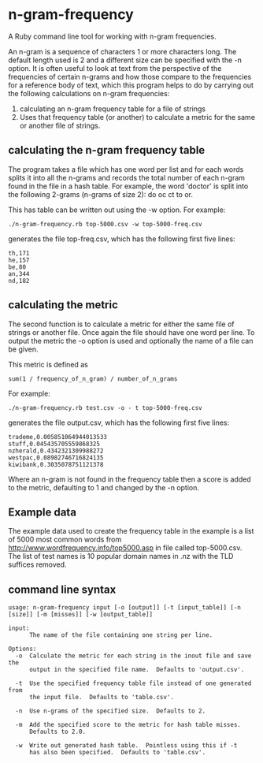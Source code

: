 # n-gram-frequency

A Ruby command line tool for working with n-gram frequencies.

An n-gram is a sequence of characters 1 or more characters long.  The default length used is 2 and a different size can be specified with the -n option.  It is often useful to look at text from the perspective of the frequencies of certain n-grams and how those compare to the frequencies for a reference body of text, which this program helps to do by carrying out the following calculations on n-gram frequencies:

1. calculating an n-gram frequency table for a file of strings
2. Uses that frequency table (or another) to calculate a metric for the same or another file of strings.

## calculating the n-gram frequency table
The program takes a file which has one word per list and for each words splits it into all the n-grams and records the total number of each n-gram found in the file in a hash table.  For example, the word 'doctor' is split into the following 2-grams (n-grams of size 2): do oc ct to or.

This has table can be written out using the -w option.  For example:
```
./n-gram-frequency.rb top-5000.csv -w top-5000-freq.csv
```
generates the file top-freq.csv, which has the following first five lines:
```
th,171
he,157
be,80
an,344
nd,182
```

## calculating the metric
The second function is to calculate a metric for either the same file of strings or another file.  Once again the file should have one word per line.  To output the metric the -o option is used and optionally the name of a file can be given.

This metric is defined as
```
sum(1 / frequency_of_n_gram) / number_of_n_grams
```
For example:
```
./n-gram-frequency.rb test.csv -o - t top-5000-freq.csv
```
generates the file output.csv, which has the following first five lines:
```
trademe,0.005851064944013533
stuff,0.045435705559868325
nzherald,0.4342321309988272
westpac,0.08982746716824135
kiwibank,0.3035078751121378
```
Where an n-gram is not found in the frequency table then a score is added to the metric, defaulting to 1 and changed by the -n option.

## Example data
The example data used to create the frequency table in the example is a list of 5000 most common words from http://www.wordfrequency.info/top5000.asp in file called top-5000.csv.  The list of test names is 10 popular domain names in .nz with the TLD suffices removed.

## command line syntax
```
usage: n-gram-frequency input [-o [output]] [-t [input_table]] [-n [size]] [-m [misses]] [-w [output_table]]
        
input:
      The name of the file containing one string per line.

Options:
  -o  Calculate the metric for each string in the inout file and save the
      output in the specified file name.  Defaults to 'output.csv'.

  -t  Use the specified frequency table file instead of one generated from
      the input file.  Defaults to 'table.csv'.  

  -n  Use n-grams of the specified size.  Defaults to 2.

  -m  Add the specified score to the metric for hash table misses.  
      Defaults to 2.0.

  -w  Write out generated hash table.  Pointless using this if -t
      has also been specified.  Defaults to 'table.csv'.
```
